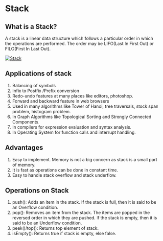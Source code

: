 # Stack

## What is a Stack?
A stack is a linear data structure which follows a particular order in which the operations are performed. The order may be LIFO(Last In First Out) or FILO(First In Last Out).

[![Stack](https://media.geeksforgeeks.org/wp-content/uploads/stack.png)](https://media.geeksforgeeks.org/wp-content/uploads/stack.png)

## Applications of stack
1. Balancing of symbols
2. Infix to Postfix /Prefix conversion
3. Redo-undo features at many places like editors, photoshop.
4. Forward and backward feature in web browsers
5. Used in many algorithms like Tower of Hanoi, tree traversals, stock span problem, histogram problem.
6. In Graph Algorithms like Topological Sorting and Strongly Connected Components.
7. In compilers for expression evaluation and syntax analysis.
8. In Operating System for function calls and interrupt handling.

## Advantages
1. Easy to implement. Memory is not a big concern as stack is a small part of memory.
2. It is fast as operations can be done in constant time.
3. Easy to handle stack overflow and stack underflow.

## Operations on Stack
1. push(): Adds an item in the stack. If the stack is full, then it is said to be an Overflow condition.
2. pop(): Removes an item from the stack. The items are popped in the reversed order in which they are pushed. If the stack is empty, then it is said to be an Underflow condition.
3. peek()/top(): Returns top element of stack.
4. isEmpty(): Returns true if stack is empty, else false.


